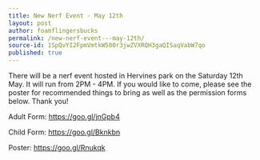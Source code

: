 ```yaml
---
title: New Nerf Event - May 12th
layout: post
author: foamflingersbucks
permalink: /new-nerf-event---may-12th/
source-id: 1SpQvYI2FpmVmtkW500r3jwZVXRQH3gaQISaqVabW7qo
published: true
---
```

There will be a nerf event hosted in Hervines park on the Saturday 12th May. It will run from 2PM - 4PM. If you would like to come, please see the poster for recommended things to bring as well as the permission forms below. Thank you!

Adult Form: https://goo.gl/jnGpb4

Child Form: https://goo.gl/Bknkbn

Poster:        https://goo.gl/Rnukqk

